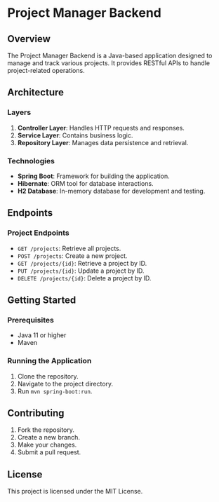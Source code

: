 # Project Manager Backend

## Overview
The Project Manager Backend is a Java-based application designed to manage and track various projects. It provides RESTful APIs to handle project-related operations.

## Architecture

### Layers
1. **Controller Layer**: Handles HTTP requests and responses.
2. **Service Layer**: Contains business logic.
3. **Repository Layer**: Manages data persistence and retrieval.

### Technologies
- **Spring Boot**: Framework for building the application.
- **Hibernate**: ORM tool for database interactions.
- **H2 Database**: In-memory database for development and testing.

## Endpoints

### Project Endpoints
- `GET /projects`: Retrieve all projects.
- `POST /projects`: Create a new project.
- `GET /projects/{id}`: Retrieve a project by ID.
- `PUT /projects/{id}`: Update a project by ID.
- `DELETE /projects/{id}`: Delete a project by ID.

## Getting Started

### Prerequisites
- Java 11 or higher
- Maven

### Running the Application
1. Clone the repository.
2. Navigate to the project directory.
3. Run `mvn spring-boot:run`.

## Contributing
1. Fork the repository.
2. Create a new branch.
3. Make your changes.
4. Submit a pull request.

## License
This project is licensed under the MIT License.